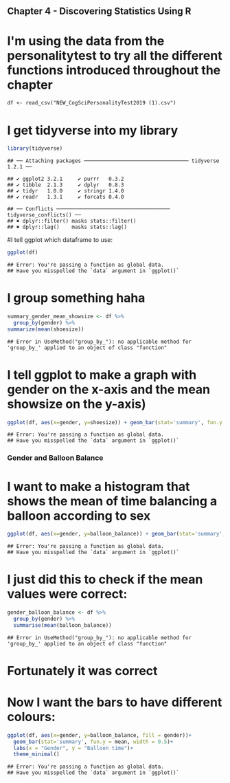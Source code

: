 ## Chapter 4 - Discovering Statistics Using R

# I'm using the data from the personalitytest to try all the different functions introduced throughout the chapter


```reading
df <- read_csv("NEW_CogSciPersonalityTest2019 (1).csv")
```

# I get tidyverse into my library


```r
library(tidyverse)
```

```
## ── Attaching packages ────────────────────────────────── tidyverse 1.2.1 ──
```

```
## ✔ ggplot2 3.2.1     ✔ purrr   0.3.2
## ✔ tibble  2.1.3     ✔ dplyr   0.8.3
## ✔ tidyr   1.0.0     ✔ stringr 1.4.0
## ✔ readr   1.3.1     ✔ forcats 0.4.0
```

```
## ── Conflicts ───────────────────────────────────── tidyverse_conflicts() ──
## ✖ dplyr::filter() masks stats::filter()
## ✖ dplyr::lag()    masks stats::lag()
```

#I tell ggplot which dataframe to use:


```r
ggplot(df)
```

```
## Error: You're passing a function as global data.
## Have you misspelled the `data` argument in `ggplot()`
```

# I group something haha


```r
summary_gender_mean_showsize <- df %>%
  group_by(gender) %>%
summarize(mean(shoesize))
```

```
## Error in UseMethod("group_by_"): no applicable method for 'group_by_' applied to an object of class "function"
```

# I tell ggplot to make a graph with gender on the x-axis and the mean showsize on the y-axis)


```r
ggplot(df, aes(x=gender, y=shoesize)) + geom_bar(stat='summary', fun.y = mean)
```

```
## Error: You're passing a function as global data.
## Have you misspelled the `data` argument in `ggplot()`
```

### Gender and Balloon Balance

# I want to make a histogram that shows the mean of time balancing a balloon according to sex 


```r
ggplot(df, aes(x=gender, y=balloon_balance)) + geom_bar(stat='summary', fun.y = mean)
```

```
## Error: You're passing a function as global data.
## Have you misspelled the `data` argument in `ggplot()`
```

# I just did this to check if the mean values were correct:


```r
gender_balloon_balance <- df %>%
  group_by(gender) %>%
  summarise(mean(balloon_balance))
```

```
## Error in UseMethod("group_by_"): no applicable method for 'group_by_' applied to an object of class "function"
```

# Fortunately it was correct

# Now I want the bars to have different colours:


```r
ggplot(df, aes(x=gender, y=balloon_balance, fill = gender))+
  geom_bar(stat='summary', fun.y = mean, width = 0.5)+
  labs(x = "Gender", y = "Balloon time")+
  theme_minimal()
```

```
## Error: You're passing a function as global data.
## Have you misspelled the `data` argument in `ggplot()`
```
